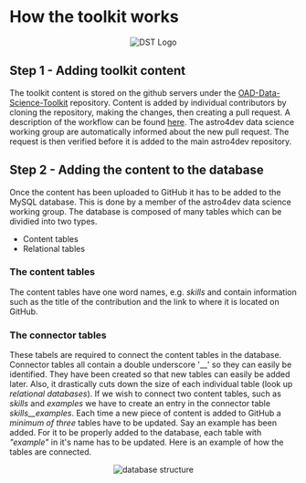 How the toolkit works
===================

<p align="center"><img src="https://raw.githubusercontent.com/astro4dev/OAD-Data-Science-Toolkit/master/img/DST_logo_250px.png" alt="DST Logo"/></p>

## Step 1 - Adding toolkit content
The toolkit content is stored on the github servers under the <a href="https://github.com/astro4dev/OAD-Data-Science-Toolkit" target="_blank">OAD-Data-Science-Toolkit</a> repository. Content is added by individual contributors by cloning the repository, making the changes, then creating a pull request. A description of the workflow can be found [here](CONTRIBUTING.md). The astro4dev data science working group are automatically informed about the new pull request. The request is then verified before it is added to the main astro4dev repository.

## Step 2 - Adding the content to the database

Once the content has been uploaded to GitHub it has to be added to the MySQL database. This is done by a member of the astro4dev data science working group. The database is composed of many tables which can be dividied into two types.

- Content tables
- Relational tables

### The content tables
The content tables have one word names, e.g. _skills_ and contain information such as the title of the contribution and the link to where it is located on GitHub.

### The connector tables
These tabels are required to connect the content tables in the database. Connector tables all contain a double underscore '__' so they can easily be identified. They have been created so that new tables can easily be added later. Also, it drastically cuts down the size of each individual table (look up _relational databases_). If we wish to connect two content tables, such as _skills_ and _examples_ we have to create an entry in the connector table _skills__examples_. Each time a new piece of content is added to GitHub a *minimum of three* tables have to be updated. Say an example has been added. For it to be properly added to the database, each table with _"example"_ in it's name has to be updated. Here is an example of how the tables are connected.

<p align="center"><img src="https://raw.githubusercontent.com/astro4dev/OAD-Data-Science-Toolkit/master/img/database_structure.png" alt="database structure"/></p>